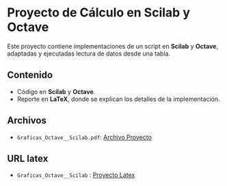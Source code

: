 # Proyecto de Cálculo en Scilab y Octave

Este proyecto contiene implementaciones de un script en **Scilab** y **Octave**, adaptadas y ejecutadas lectura de datos desde una tabla.

## Contenido
- Código en **Scilab** y **Octave**.
- Reporte en **LaTeX**, donde se explican los detalles de la implementación.

## Archivos
- `Graficas_Octave__Scilab.pdf`: [Archivo Proyecto](./Graficas_Octave__Scilab.pdf)


## URL latex
- `Graficas_Octave__Scilab` : [Proyecto Latex](https://es.overleaf.com/read/znzhhtzqwwhp#e3f975)
